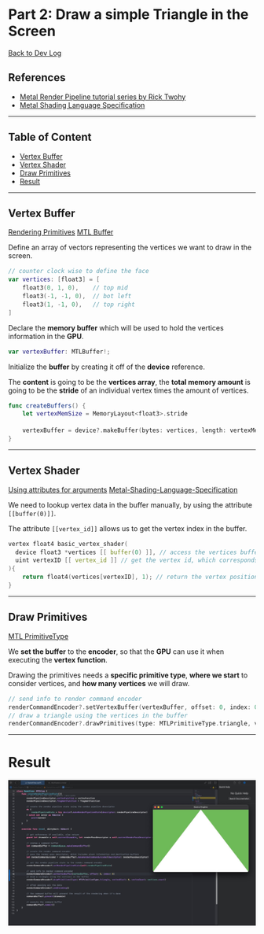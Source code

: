 # Part 2: Draw a simple Triangle in the Screen

[Back to Dev Log](../README.md)

## References

- [Metal Render Pipeline tutorial series by Rick Twohy](https://www.youtube.com/playlist?list=PLEXt1-oJUa4BVgjZt9tK2MhV_DW7PVDsg)
- [Metal Shading Language Specification](https://developer.apple.com/metal/Metal-Shading-Language-Specification.pdf)

---

## Table of Content

- [Vertex Buffer](#vertex-buffer)
- [Vertex Shader](#vertex-shader)
- [Draw Primitives](#draw-primitives)
- [Result](#result)

---

## Vertex Buffer

[Rendering Primitives](https://developer.apple.com/documentation/metal/using_a_render_pipeline_to_render_primitives)
[MTL Buffer](https://developer.apple.com/documentation/metal/mtlbuffer)

Define an array of vectors representing the vertices we want to draw in the screen.

```swift
// counter clock wise to define the face
var vertices: [float3] = [
    float3(0, 1, 0),    // top mid
    float3(-1, -1, 0),  // bot left
    float3(1, -1, 0),   // top right
]
```

Declare the **memory buffer** which will be used to hold the vertices information in the **GPU**.

```swift
var vertexBuffer: MTLBuffer!;
```

Initialize the **buffer** by creating it off of the **device** reference.

The **content** is going to be the **vertices array**, the **total memory amount** is going to be the **stride** of an individual vertex times the amount of vertices.

```swift
func createBuffers() {
    let vertexMemSize = MemoryLayout<float3>.stride

    vertexBuffer = device?.makeBuffer(bytes: vertices, length: vertexMemSize * vertices.count, options: [])
}
```

---

## Vertex Shader

[Using attributes for arguments](https://metalbyexample.com/vertex-descriptors/)
[Metal-Shading-Language-Specification](https://developer.apple.com/metal/Metal-Shading-Language-Specification.pdf)

We need to lookup vertex data in the buffer manually, by using the attribute `[[buffer(0)]]`.

The attribute `[[vertex_id]]` allows us to get the vertex index in the buffer.

```c
vertex float4 basic_vertex_shader(
  device float3 *vertices [[ buffer(0) ]], // access the vertices buffer at buffer with index 0
  uint vertexID [[ vertex_id ]] // get the vertex id, which corresponds to the index of the vertex in the buffer
){
    return float4(vertices[vertexID], 1); // return the vertex position in homogeneous screen space
}
```

---

## Draw Primitives

[MTL PrimitiveType](https://developer.apple.com/documentation/metal/mtlprimitivetype)

We **set the buffer** to the **encoder**, so that the **GPU** can use it when executing the **vertex function**.

Drawing the primitives needs a **specific primitive type**, **where we start** to consider vertices, and **how many vertices** we will draw.

```swift
// send info to render command encoder
renderCommandEncoder?.setVertexBuffer(vertexBuffer, offset: 0, index: 0)
// draw a triangle using the vertices in the buffer
renderCommandEncoder?.drawPrimitives(type: MTLPrimitiveType.triangle, vertexStart: 0, vertexCount: vertices.count)
```

---

# Result

![Picture](./1.jpg)

